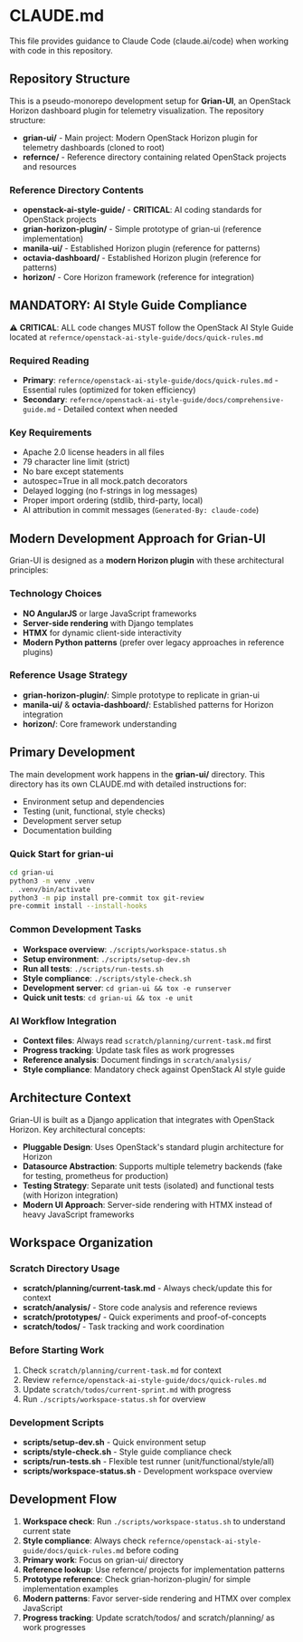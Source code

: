 # CLAUDE.md

This file provides guidance to Claude Code (claude.ai/code) when working with code in this repository.

## Repository Structure

This is a pseudo-monorepo development setup for **Grian-UI**, an OpenStack Horizon dashboard plugin for telemetry visualization. The repository structure:

- **grian-ui/** - Main project: Modern OpenStack Horizon plugin for telemetry dashboards (cloned to root)
- **refernce/** - Reference directory containing related OpenStack projects and resources

### Reference Directory Contents
- **openstack-ai-style-guide/** - **CRITICAL**: AI coding standards for OpenStack projects
- **grian-horizon-plugin/** - Simple prototype of grian-ui (reference implementation)
- **manila-ui/** - Established Horizon plugin (reference for patterns)
- **octavia-dashboard/** - Established Horizon plugin (reference for patterns)
- **horizon/** - Core Horizon framework (reference for integration)

## **MANDATORY: AI Style Guide Compliance**

⚠️ **CRITICAL**: ALL code changes MUST follow the OpenStack AI Style Guide located at `refernce/openstack-ai-style-guide/docs/quick-rules.md`

### Required Reading
- **Primary**: `refernce/openstack-ai-style-guide/docs/quick-rules.md` - Essential rules (optimized for token efficiency)
- **Secondary**: `refernce/openstack-ai-style-guide/docs/comprehensive-guide.md` - Detailed context when needed

### Key Requirements
- Apache 2.0 license headers in all files
- 79 character line limit (strict)
- No bare except statements
- autospec=True in all mock.patch decorators
- Delayed logging (no f-strings in log messages)
- Proper import ordering (stdlib, third-party, local)
- AI attribution in commit messages (`Generated-By: claude-code`)

## Modern Development Approach for Grian-UI

Grian-UI is designed as a **modern Horizon plugin** with these architectural principles:

### Technology Choices
- **NO AngularJS** or large JavaScript frameworks
- **Server-side rendering** with Django templates
- **HTMX** for dynamic client-side interactivity
- **Modern Python patterns** (prefer over legacy approaches in reference plugins)

### Reference Usage Strategy
- **grian-horizon-plugin/**: Simple prototype to replicate in grian-ui
- **manila-ui/** & **octavia-dashboard/**: Established patterns for Horizon integration
- **horizon/**: Core framework understanding

## Primary Development

The main development work happens in the **grian-ui/** directory. This directory has its own CLAUDE.md with detailed instructions for:

- Environment setup and dependencies
- Testing (unit, functional, style checks)
- Development server setup
- Documentation building

### Quick Start for grian-ui
```bash
cd grian-ui
python3 -m venv .venv
. .venv/bin/activate
python3 -m pip install pre-commit tox git-review
pre-commit install --install-hooks
```

### Common Development Tasks
- **Workspace overview**: `./scripts/workspace-status.sh`
- **Setup environment**: `./scripts/setup-dev.sh`
- **Run all tests**: `./scripts/run-tests.sh`
- **Style compliance**: `./scripts/style-check.sh`
- **Development server**: `cd grian-ui && tox -e runserver`
- **Quick unit tests**: `cd grian-ui && tox -e unit`

### AI Workflow Integration
- **Context files**: Always read `scratch/planning/current-task.md` first
- **Progress tracking**: Update task files as work progresses
- **Reference analysis**: Document findings in `scratch/analysis/`
- **Style compliance**: Mandatory check against OpenStack AI style guide

## Architecture Context

Grian-UI is built as a Django application that integrates with OpenStack Horizon. Key architectural concepts:

- **Pluggable Design**: Uses OpenStack's standard plugin architecture for Horizon
- **Datasource Abstraction**: Supports multiple telemetry backends (fake for testing, prometheus for production)
- **Testing Strategy**: Separate unit tests (isolated) and functional tests (with Horizon integration)
- **Modern UI Approach**: Server-side rendering with HTMX instead of heavy JavaScript frameworks

## Workspace Organization

### Scratch Directory Usage
- **scratch/planning/current-task.md** - Always check/update this for context
- **scratch/analysis/** - Store code analysis and reference reviews
- **scratch/prototypes/** - Quick experiments and proof-of-concepts
- **scratch/todos/** - Task tracking and work coordination

### Before Starting Work
1. Check `scratch/planning/current-task.md` for context
2. Review `refernce/openstack-ai-style-guide/docs/quick-rules.md`
3. Update `scratch/todos/current-sprint.md` with progress
4. Run `./scripts/workspace-status.sh` for overview

### Development Scripts
- **scripts/setup-dev.sh** - Quick environment setup
- **scripts/style-check.sh** - Style guide compliance check
- **scripts/run-tests.sh** - Flexible test runner (unit/functional/style/all)
- **scripts/workspace-status.sh** - Development workspace overview

## Development Flow

1. **Workspace check**: Run `./scripts/workspace-status.sh` to understand current state
2. **Style compliance**: Always check `refernce/openstack-ai-style-guide/docs/quick-rules.md` before coding
3. **Primary work**: Focus on grian-ui/ directory
4. **Reference lookup**: Use refernce/ projects for implementation patterns
5. **Prototype reference**: Check grian-horizon-plugin/ for simple implementation examples
6. **Modern patterns**: Favor server-side rendering and HTMX over complex JavaScript
7. **Progress tracking**: Update scratch/todos/ and scratch/planning/ as work progresses